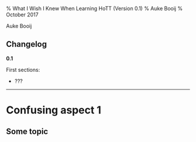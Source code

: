 % What I Wish I Knew When Learning HoTT (Version 0.1)
% Auke Booij
% October 2017

Auke Booij

Changelog
---------

**0.1**

First sections:

* ???

<hr/>

Confusing aspect 1
==================

Some topic
-----
